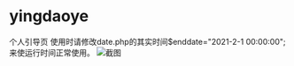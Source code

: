 # yingdaoye
个人引导页
使用时请修改date.php的其实时间$enddate="2021-2-1 00:00:00";来使运行时间正常使用。
![截图](https://cdn.jsdelivr.net/gh/GEHUI-GEHUI/person@main/ydy.png)
